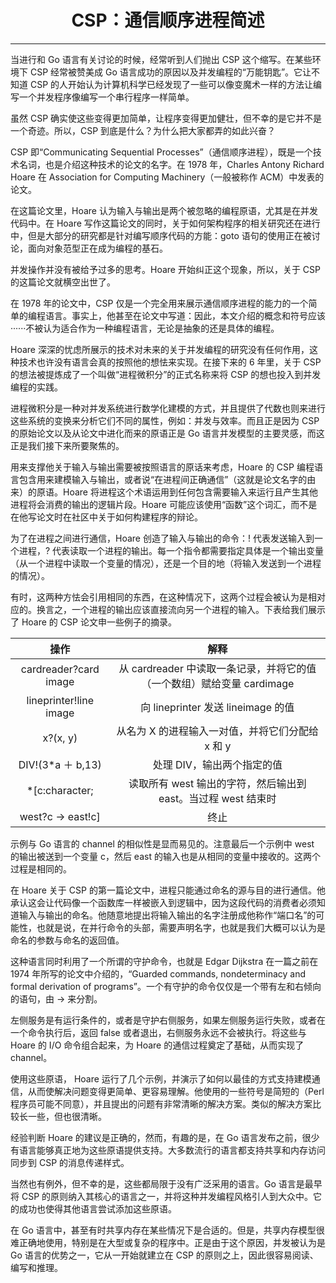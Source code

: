 <center><h1>CSP：通信顺序进程简述</h1></center>

---

当进行和 Go 语言有关讨论的时候，经常听到人们抛出 CSP 这个缩写。在某些环境下 CSP 经常被赞美成 Go 语言成功的原因以及并发编程的“万能钥匙”。它让不知道 CSP 的人开始认为计算机科学已经发现了一些可以像变魔术一样的方法让编写一个并发程序像编写一个串行程序一样简单。

虽然 CSP 确实使这些变得更加简单，让程序变得更加健壮，但不幸的是它并不是一个奇迹。所以，CSP 到底是什么？为什么把大家都弄的如此兴奋？

CSP 即“Communicating Sequential Processes”（通信顺序进程），既是一个技术名词，也是介绍这种技术的论文的名字。在 1978 年，Charles Antony Richard Hoare 在 Association for Computing Machinery（一般被称作 ACM）中发表的论文。

在这篇论文里，Hoare 认为输入与输出是两个被忽略的编程原语，尤其是在并发代码中。在 Hoare 写作这篇论文的同时，关于如何架构程序的相关研究还在进行中，但是大部分的研究都是针对编写顺序代码的方能：goto 语句的使用正在被讨论，面向对象范型正在成为编程的基石。

并发操作并没有被给予过多的思考。Hoare 开始纠正这个现象，所以，关于 CSP 的这篇论文就横空出世了。

在 1978 年的论文中，CSP 仅是一个完全用来展示通信顺序进程的能力的一个简单的编程语言。事实上，他甚至在论文中写道：因此，本文介绍的概念和符号应该······不被认为适合作为一种编程语言，无论是抽象的还是具体的编程。

Hoare 深深的忧虑所展示的技术对未来的关于并发编程的研究没有任何作用，这种技术也许没有语言会真的按照他的想怯来实现。在接下来的 6 年里，关于 CSP 的想法被提炼成了一个叫做“进程微积分”的正式名称来将 CSP 的想也投入到并发编程的实践。

进程微积分是一种对并发系统进行数学化建模的方式，并且提供了代数也则来进行这些系统的变换来分析它们不同的属性，例如：并发与效率。而且正是因为 CSP 的原始论文以及从论文中进化而来的原语正是 Go 语言并发模型的主要灵感，而这正是我们接下来所要聚焦的。

用来支撑他关于输入与输出需要被按照语言的原话来考虑，Hoare 的 CSP 编程语言包含用来建模输入与输出，或者说“在进程间正确通信”（这就是论文名字的由来）的原语。Hoare 将进程这个术语运用到任何包含需要输入来运行且产生其他进程将会消费的输出的逻辑片段。Hoare 可能应该使用“函数”这个词汇，而不是在他写论文时在社区中关于如何构建程序的辩论。

为了在进程之间进行通信，Hoare 创造了输入与输出的命令：! 代表发送输入到一个进程，? 代表读取一个进程的输出。每一个指令都需要指定具体是一个输出变量（从一个进程中读取一个变量的情况），还是一个目的地（将输入发送到一个进程的情况）。

有时，这两种方怯会引用相同的东西，在这种情况下，这两个过程会被认为是相对应的。换言之，一个进程的输出应该直接流向另一个进程的输入。下表给我们展示了 Hoare 的 CSP 论文申一些例子的摘录。

|          操作          |                                  解释                                  |
| :--------------------: | :--------------------------------------------------------------------: |
| cardreader?card image  | 从 cardreader 中读取一条记录，并将它的值（一个数组）赋给变量 cardimage |
| lineprinter!line image |                   向 lineprinter 发送 lineimage 的值                   |
|        x?(x, y)        |            从名为 X 的进程输入一对值，并将它们分配给 x 和 y            |
|   DIV!(3\*a ＋ b,13)   |                       处理 DIV，输出两个指定的值                       |
|    \*[c:character;     |     读取所有 west 输出的字符，然后输出到 east。当过程 west 结束时      |
|    west?c → east!c]    |                                  终止                                  |

示例与 Go 语言的 channel 的相似性是显而易见的。注意最后一个示例中 west 的输出被送到一个变量 c，然后 east 的输入也是从相同的变量中接收的。这两个过程是相同的。

在 Hoare 关于 CSP 的第一篇论文中，进程只能通过命名的源与目的进行通信。他承认这会让代码像一个函数库一样被嵌入到逻辑中，因为这段代码的消费者必须知道输入与输出的命名。他随意地提出将输入输出的名字注册成他称作“端口名”的可能性，也就是说，在并行命令的头部，需要声明名字，也就是我们大概可以认为是命名的参数与命名的返回值。

这种语言同时利用了一个所谓的守护命令，也就是 Edgar Dijkstra 在一篇之前在 1974 年所写的论文中介绍的，“Guarded commands, nondeterminacy and formal derivation of programs”。一个有守护的命令仅仅是一个带有左和右倾向的语句，由 → 来分割。

左侧服务是有运行条件的，或者是守护右侧服务，如果左侧服务运行失败，或者在一个命令执行后，返回 false 或者退出，右侧服务永远不会被执行。将这些与 Hoare 的 I/O 命令组合起来，为 Hoare 的通信过程奠定了基础，从而实现了 channel。

使用这些原语， Hoare 运行了几个示例，并演示了如何以最佳的方式支持建模通信，从而使解决问题变得更简单、更容易理解。他使用的一些符号是简短的（Perl 程序员可能不同意），并且提出的问题有非常清晰的解决方案。类似的解决方案比较长一些，但也很清晰。

经验判断 Hoare 的建议是正确的，然而，有趣的是，在 Go 语言发布之前，很少有语言能够真正地为这些原语提供支持。大多数流行的语言都支持共享和内存访问同步到 CSP 的消息传递样式。

当然也有例外，但不幸的是，这些都局限于没有广泛采用的语言。Go 语言是最早将 CSP 的原则纳入其核心的语言之一，并将这种并发编程风格引人到大众中。它的成功也使得其他语言尝试添加这些原语。

在 Go 语言中，甚至有时共享内存在某些情况下是合适的。但是，共享内存模型很难正确地使用，特别是在大型或复杂的程序中。正是由于这个原因，并发被认为是 Go 语言的优势之一，它从一开始就建立在 CSP 的原则之上，因此很容易阅读、编写和推理。
